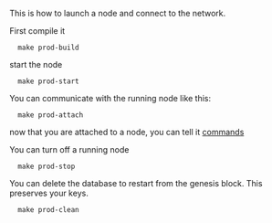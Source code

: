 This is how to launch a node and connect to the network.

First compile it
```
  make prod-build
```
start the node
```
  make prod-start
```
You can communicate with the running node like this:
```
  make prod-attach
```
now that you are attached to a node, you can tell it [commands](/docs/api/commands.md)

You can turn off a running node
```
  make prod-stop
```
You can delete the database to restart from the genesis block. This preserves your keys.
```
  make prod-clean
```
